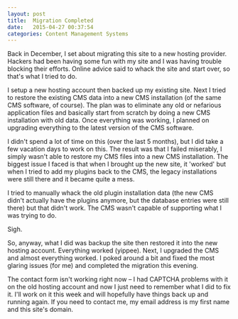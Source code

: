 ```yaml
---
layout: post
title:  Migration Completed
date:   2015-04-27 00:37:54
categories: Content Management Systems
---
```

Back in December, I set about migrating this site to a new hosting provider. Hackers had been having some fun with my site and I was having trouble blocking their efforts. Online advice said to whack the site and start over, so that's what I tried to do.

I setup a new hosting account then backed up my existing site. Next I tried to restore the existing CMS data into a new CMS installation (of the same CMS software, of course). The plan was to eliminate any old or nefarious application files and basically start from scratch by doing a new CMS installation with old data. Once everything was working, I planned on upgrading everything to the latest version of the CMS software.

I didn't spend a lot of time on this (over the last 5 months), but I did take a few vacation days to work on this. The result was that I failed miserably, I simply wasn't able to restore my CMS files into a new CMS installation. The biggest issue I faced is that when I brought up the new site, it 'worked' but when I tried to add my plugins back to the CMS, the legacy installations were still there and it became quite a mess.

I tried to manually whack the old plugin installation data (the new CMS didn't actually have the plugins anymore, but the database entries were still there) but that didn't work. The CMS wasn't capable of supporting what I was trying to do.

Sigh.

So, anyway, what I did was backup the site then restored it into the new hosting account. Everything worked (yippee). Next, I upgraded the CMS and almost everything worked. I poked around a bit and fixed the most glaring issues (for me) and completed the migration this evening.

The contact form isn't working right now – I had CAPTCHA problems with it on the old hosting account and now I just need to remember what I did to fix it. I'll work on it this week and will hopefully have things back up and running again. If you need to contact me, my email address is my first name and this site's domain.